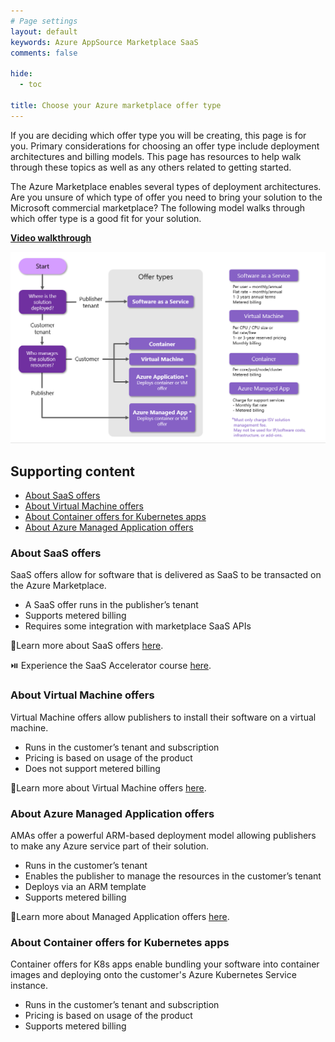 ```yaml
---
# Page settings
layout: default
keywords: Azure AppSource Marketplace SaaS
comments: false

hide:
  - toc

title: Choose your Azure marketplace offer type
---
```


If you are deciding which offer type you will be creating, this page is for you. Primary considerations for choosing an offer type include deployment architectures and billing models. This page has resources to help walk through these topics as well as any others related to getting started.

The Azure Marketplace enables several types of deployment architectures. Are you unsure of which type of offer you need to bring your solution to the Microsoft commercial marketplace? The following model walks through which offer type is a good fit for your solution.

**<a href="https://partner.microsoft.com/en-us/training/assets/detail/choosing-your-azure-marketplace-offer-type-mp4" target="_blank">Video walkthrough</a>**

![Find your offer type](./assets/0.03-choose-offer-type.png)

## Supporting content

<!-- no toc -->
- [About SaaS offers](#about-saas-offers)
- [About Virtual Machine offers](#about-virtual-machine-offers)
- [About Container offers for Kubernetes apps](#about-container-offers-for-kubernetes-apps)
- [About Azure Managed Application offers](#about-azure-managed-application-offers)


### About SaaS offers

SaaS offers allow for software that is delivered as SaaS to be transacted on the Azure Marketplace.

- A SaaS offer runs in the publisher’s tenant
- Supports metered billing
- Requires some integration with marketplace SaaS APIs

🚦Learn more about SaaS offers [here](../learning-paths/saas-offers.md).

⏯️ Experience the SaaS Accelerator course [here](../saas-accelerator/index.md).

### About Virtual Machine offers

Virtual Machine offers allow publishers to install their software on a virtual machine.

- Runs in the customer’s tenant and subscription
- Pricing is based on usage of the product
- Does not support metered billing

🚦Learn more about Virtual Machine offers [here](../learning-paths/virtual-machine-offers.md).

### About Azure Managed Application offers

AMAs offer a powerful ARM-based deployment model allowing publishers to make any Azure service part of their solution.

- Runs in the customer’s tenant
- Enables the publisher to manage the resources in the customer’s tenant
- Deploys via an ARM template
- Supports metered billing

🚦Learn more about Managed Application offers [here](../learning-paths/ama-offers.md).

### About Container offers for Kubernetes apps

Container offers for K8s apps enable bundling your software into container images and deploying onto the customer's Azure Kubernetes Service instance.

- Runs in the customer’s tenant and subscription
- Pricing is based on usage of the product
- Supports metered billing